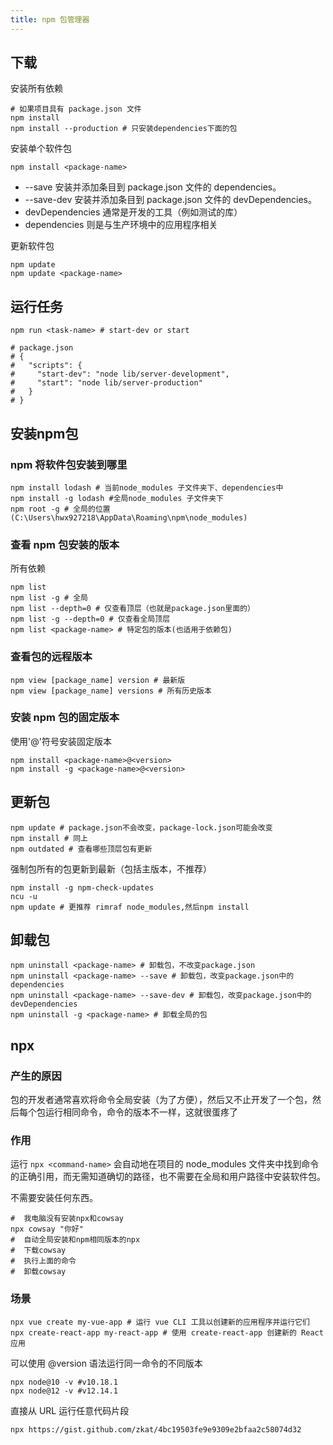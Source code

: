 ```yaml
---
title: npm 包管理器
---
```


## 下载

安装所有依赖

```shell
# 如果项目具有 package.json 文件
npm install
npm install --production # 只安装dependencies下面的包
```

安装单个软件包

```shell
npm install <package-name>
```

- \-\-save 安装并添加条目到 package.json 文件的 dependencies。
- \-\-save-dev 安装并添加条目到 package.json 文件的 devDependencies。
- devDependencies 通常是开发的工具（例如测试的库）
- dependencies 则是与生产环境中的应用程序相关

更新软件包

```shell
npm update
npm update <package-name>
```

## 运行任务

```shell
npm run <task-name> # start-dev or start

# package.json
# {
#   "scripts": {
#     "start-dev": "node lib/server-development",
#     "start": "node lib/server-production"
#   }
# }
```

## 安装npm包

### npm 将软件包安装到哪里

```shell
npm install lodash # 当前node_modules 子文件夹下、dependencies中
npm install -g lodash #全局node_modules 子文件夹下
npm root -g # 全局的位置(C:\Users\hwx927218\AppData\Roaming\npm\node_modules)
```

### 查看 npm 包安装的版本

所有依赖

```shell
npm list
npm list -g # 全局
npm list --depth=0 # 仅查看顶层（也就是package.json里面的）
npm list -g --depth=0 # 仅查看全局顶层
npm list <package-name> # 特定包的版本(也适用于依赖包)
```

### 查看包的远程版本

```shell
npm view [package_name] version # 最新版
npm view [package_name] versions # 所有历史版本
```

### 安装 npm 包的固定版本

使用'@'符号安装固定版本

```shell
npm install <package-name>@<version>
npm install -g <package-name>@<version>
```

## 更新包

```shell
npm update # package.json不会改变，package-lock.json可能会改变
npm install # 同上
npm outdated # 查看哪些顶层包有更新
```

强制包所有的包更新到最新（包括主版本，不推荐）

```shell
npm install -g npm-check-updates
ncu -u
npm update # 更推荐 rimraf node_modules,然后npm install
```

## 卸载包

```shell
npm uninstall <package-name> # 卸载包，不改变package.json
npm uninstall <package-name> --save # 卸载包，改变package.json中的dependencies
npm uninstall <package-name> --save-dev # 卸载包，改变package.json中的devDependencies
npm uninstall -g <package-name> # 卸载全局的包
```

## npx

### 产生的原因

包的开发者通常喜欢将命令全局安装（为了方便），然后又不止开发了一个包，然后每个包运行相同命令，命令的版本不一样，这就很蛋疼了

### 作用

运行 `npx <command-name>` 会自动地在项目的 node_modules 文件夹中找到命令的正确引用，而无需知道确切的路径，也不需要在全局和用户路径中安装软件包。

不需要安装任何东西。

```shell
#  我电脑没有安装npx和cowsay
npx cowsay "你好"
#  自动全局安装和npm相同版本的npx
#  下载cowsay
#  执行上面的命令
#  卸载cowsay
```

### 场景

```shell
npx vue create my-vue-app # 运行 vue CLI 工具以创建新的应用程序并运行它们
npx create-react-app my-react-app # 使用 create-react-app 创建新的 React 应用
```

可以使用 @version 语法运行同一命令的不同版本

```shell
npx node@10 -v #v10.18.1
npx node@12 -v #v12.14.1
```

直接从 URL 运行任意代码片段

```shell
npx https://gist.github.com/zkat/4bc19503fe9e9309e2bfaa2c58074d32
```
